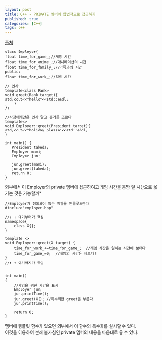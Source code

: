 ```yaml
---
layout: post
title: C++ - PRIVATE 멤버에 합법적으로 접근하기
published: true
categories: [C++]
tags: c++
---
```

[출처](http://cpp.aquariuscode.com/legal-private-access )  
  
```
class Employer{
float time_for_game_;//게임 시간
float time_for_anime_;//애니메이션의 시간
float time_for_family_;//가족과의 시간
public:
float time_for_work_;//일의 시간
 
// 인사
template<class Rank>
void greet(Rank target){
std;cout<<"hello"<<std::endl;
    }
};

//사장에게만은 인사 말고 휴가를 조르다
template<>
void Employer::greet(President target){
std;cout<<"holiday please"<<std::endl;
}

int main() {
   President takeda;
   Employer mami;
   Employer jun;
    
   jun.greet(mami);
   jun.greet(takeda);
   return 0;   
}
```  
  
외부에서 이 Employer의 private 멤버에 접근하여고 게임 시간을 몽땅 일 시간으로 옮기는 것은 가능할까?  
```
//Employer가 정의되어 있는 파일을 인클루드한다
#include"employer.hpp"
 
//↓ ↓ 여기부터가 핵심
namespace{
    class X{};
}

template <>
void Employer::greet(X target) {
    time_for_work_+=time_for_game_;  //게임 시간을 일하는 시간에 보태다
    time_for_game_=0;  //게임의 시간은 제로다!
}
//↑ ↑ 여기까지가 핵심
 
 
int main()
{
    //게임을 위한 시간을 표시
    Employer jun;
    jun.printTime();
    jun.greet(X(); //특수화한 greet을 부른다
    jun.printTime();

    return 0;
}
```
  
멤버에 템플릿 함수가 있으면 외부에서 이 함수의 특수화를 실시할 수 있다.  
이것을 이용하여 본래 불가침인 private 멤버의 내용을 마음대로 쓸 수 있다.  
  